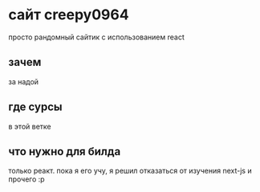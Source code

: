 # сайт creepy0964
просто рандомный сайтик с использованием react

## зачем
за надой

## где сурсы
в этой ветке

## что нужно для билда
только реакт. пока я его учу, я решил отказаться от изучения next-js и прочего :p
